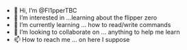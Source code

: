 - 👋 Hi, I’m @Fl1pperTBC
- 👀 I’m interested in ...learning about the flipper zero
- 🌱 I’m currently learning ... how to read/write commands
- 💞️ I’m looking to collaborate on ... anything to help me learn
- 📫 How to reach me ... on here I suppose

<!---
Fl1pperTBC/Fl1pperTBC is a ✨ special ✨ repository because its `README.md` (this file) appears on your GitHub profile.
You can click the Preview link to take a look at your changes.
--->

